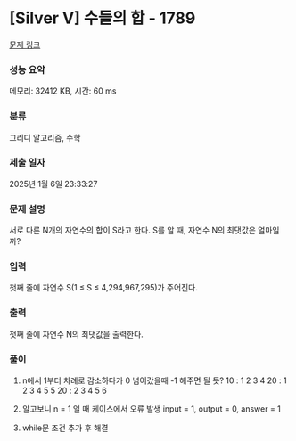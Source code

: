 # [Silver V] 수들의 합 - 1789 

[문제 링크](https://www.acmicpc.net/problem/1789) 

### 성능 요약

메모리: 32412 KB, 시간: 60 ms

### 분류

그리디 알고리즘, 수학

### 제출 일자

2025년 1월 6일 23:33:27

### 문제 설명

<p>서로 다른 N개의 자연수의 합이 S라고 한다. S를 알 때, 자연수 N의 최댓값은 얼마일까?</p>

### 입력 

 <p>첫째 줄에 자연수 S(1 ≤ S ≤ 4,294,967,295)가 주어진다.</p>

### 출력 

 <p>첫째 줄에 자연수 N의 최댓값을 출력한다.</p>

### 풀이
1. n에서 1부터 차례로 감소하다가 0 넘어갔을때 -1 해주면 될 듯?
 10 : 1 2 3 4
 20 : 1 2 3 4 5 5
 20 : 2 3 4 5 6
   
2. 알고보니 n = 1 일 때 케이스에서 오류 발생
   input = 1, output = 0, answer = 1

3. while문 조건 추가 후 해결
